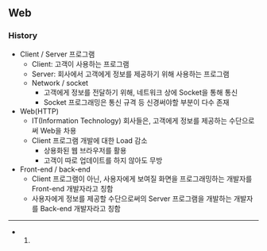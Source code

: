 ## Web

### History

- Client / Server 프로그램
  - Client: 고객이 사용하는 프로그램
  - Server: 회사에서 고객에게 정보를 제공하기 위해 사용하는 프로그램
  - Network / socket
    - 고객에게 정보를 전달하기 위해, 네트워크 상에 Socket을 통해 통신
    - Socket 프로그래밍은 통신 규격 등 신경써야할 부분이 다수 존재
- Web(HTTP)
  - IT(Information Technology) 회사들은, 고객에게 정보를 제공하는 수단으로써 Web을 차용
  - Client 프로그램 개발에 대한 Load 감소
    - 상용화된 웹 브라우저를 활용
    - 고객이 따로 업데이트를 하지 않아도 무방
- Front-end / back-end
  - Client 프로그램이 아닌, 사용자에게 보여질 화면을 프로그래밍하는 개발자를 Front-end 개발자라고 칭함
  - 사용자에게 정보를 제공할 수단으로써의 Server 프로그램을 개발하는 개발자를 Back-end 개발자라고 칭함

---

- 1. 